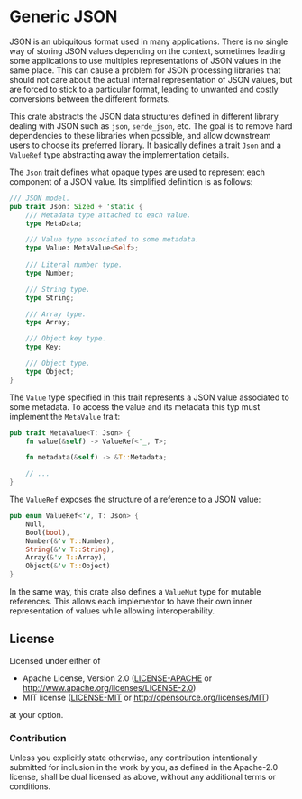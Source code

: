 # Generic JSON

JSON is an ubiquitous format used in many applications. There is no single way of storing JSON values depending on the context, sometimes leading some applications to use multiples representations of JSON values in the same place. This can cause a problem for JSON processing libraries that should not care about the actual internal representation of JSON values, but are forced to stick to a particular format, leading to unwanted and costly conversions between the different formats.

This crate abstracts the JSON data structures defined in different library dealing with JSON such as `json`, `serde_json`, etc. The goal is to remove hard dependencies to these libraries when possible, and allow downstream users to choose its preferred library.
It basically defines a trait `Json` and a `ValueRef` type abstracting away the implementation details.

The `Json` trait defines what opaque types are used to represent each component of a JSON value.
Its simplified definition is as follows:
```rust
/// JSON model.
pub trait Json: Sized + 'static {
	/// Metadata type attached to each value.
	type MetaData;

	/// Value type associated to some metadata.
	type Value: MetaValue<Self>;
	
	/// Literal number type.
	type Number;

	/// String type.
	type String;

	/// Array type.
	type Array;

	/// Object key type.
	type Key;

	/// Object type.
	type Object;
}
```

The `Value` type specified in this trait represents a JSON value associated to some metadata. To access the value and its metadata this typ must implement the `MetaValue` trait:

```rust
pub trait MetaValue<T: Json> {
	fn value(&self) -> ValueRef<'_, T>;

	fn metadata(&self) -> &T::Metadata;

	// ...
}
```

The `ValueRef` exposes the structure of a reference to a JSON value:
```rust
pub enum ValueRef<'v, T: Json> {
	Null,
	Bool(bool),
	Number(&'v T::Number),
	String(&'v T::String),
	Array(&'v T::Array),
	Object(&'v T::Object)
}
```

In the same way, this crate also defines a `ValueMut` type for mutable references. This allows each implementor to have their own inner representation of values while allowing interoperability.

## License

Licensed under either of

 * Apache License, Version 2.0 ([LICENSE-APACHE](LICENSE-APACHE) or http://www.apache.org/licenses/LICENSE-2.0)
 * MIT license ([LICENSE-MIT](LICENSE-MIT) or http://opensource.org/licenses/MIT)

at your option.

### Contribution

Unless you explicitly state otherwise, any contribution intentionally submitted
for inclusion in the work by you, as defined in the Apache-2.0 license, shall be dual licensed as above, without any
additional terms or conditions.